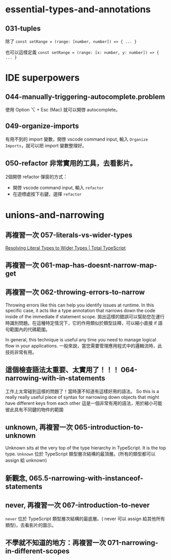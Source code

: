# essential-types-and-annotations
## 031-tuples
除了
`const setRange = (range: [number, number]) => { ... } `

也可以這樣定義
`const setRange = (range: [x: number, y: number]) => { ... } `


# IDE superpowers
## 044-manually-triggering-autocomplete.problem
使用 Option ⌥ + Esc (Mac) 就可以開啓 autocomplete。

## 049-organize-imports
有用不到的 import 變數，開啓 vscode command input, 輸入 `Organize Imports`，就可以把 import 變數整理好。


## 050-refactor 非常實用的工具，去看影片。
2個開啓 refactor 彈窗的方式：
- 開啓 vscode command input, 輸入 `refactor`
- 在遊標處按下右鍵，選擇 `refactor`



# unions-and-narrowing
## 再複習一次 057-literals-vs-wider-types
[Resolving Literal Types to Wider Types | Total TypeScript](https://www.totaltypescript.com/workshops/typescript-pro-essentials/unions-and-narrowing/resolving-literal-types-to-wider-types)


## 再複習一次 061-map-has-doesnt-narrow-map-get



## 再複習一次 062-throwing-errors-to-narrow
Throwing errors like this can help you identify issues at runtime. In this specific case, it acts like a type annotation that narrows down the code inside of the immediate if statement scope.
拋出這樣的錯誤可以幫助您在運行時識別問題。在這種特定情況下，它的作用類似於類型註釋，可以縮小直接 if 語句範圍內的代碼範圍。

In general, this technique is useful any time you need to manage logical flow in your applications.
一般來說，當您需要管理應用程式中的邏輯流時，此技術非常有用。


## 這個檢查語法太重要、太實用了！！！ 064-narrowing-with-in-statements

工作上太常碰到這樣的問題了！當時還不知道有這樣好用的語法。
So this is a really really useful piece of syntax for narrowing down objects that might have different keys from each other
這是一個非常有用的語法，用於縮小可能彼此具有不同鍵的物件的範圍


## unknown, 再複習一次 065-introduction-to-unknown

Unknown sits at the very top of the type hierarchy in TypeScript. It is the top type.
`Unknown` 位於 TypeScript 類型層次結構的最頂層。(所有的類型都可以 assign 給 unknown)

## 新觀念, 065.5-narrowing-with-instanceof-statements

## never, 再複習一次 067-introduction-to-never
`never` 位於 TypeScript 類型層次結構的最底層。( never 可以 assign 給其他所有類型)，去看影片的圖示。

## 不學就不知道的地方：再複習一次 071-narrowing-in-different-scopes

